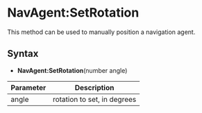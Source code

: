 # NavAgent:SetRotation

This method can be used to manually position a navigation agent.

## Syntax

- **NavAgent:SetRotation**(number angle)

Parameter | Description 
-|-
angle | rotation to set, in degrees
